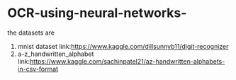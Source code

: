 # OCR-using-neural-networks-
the datasets are
1. mnist dataset   link:https://www.kaggle.com/dillsunnyb11/digit-recognizer 
2. a-z_handwritten_alphabet    link:https://www.kaggle.com/sachinpatel21/az-handwritten-alphabets-in-csv-format

